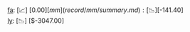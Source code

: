 [fa](record/fa/summary.md): [📈] [$0.00]  
[mm](record/mm/summary.md): [📉] [$-141.40]  
[ly](record/ly/summary.md): [📉] [$-3047.00]  

